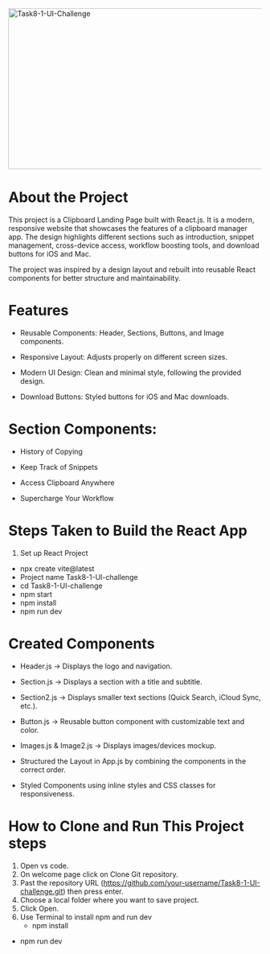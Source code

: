 <img src="https://socialify.git.ci/mmelokuhlemaphisa/Task8-1-UI-Challenge/image?language=1&owner=1&name=1&stargazers=1&theme=Light" alt="Task8-1-UI-Challenge" width="640" height="320" />

# About the Project

This project is a Clipboard Landing Page built with React.js.
It is a modern, responsive website that showcases the features of a clipboard manager app. The design highlights different sections such as introduction, snippet management, cross-device access, workflow boosting tools, and download buttons for iOS and Mac.

The project was inspired by a design layout and rebuilt into reusable React components for better structure and maintainability.

# Features

* Reusable Components: Header, Sections, Buttons, and Image components.

*  Responsive Layout: Adjusts properly on different screen sizes.

*  Modern UI Design: Clean and minimal style, following the provided design.

* Download Buttons: Styled buttons for iOS and Mac downloads.

# Section Components:

* History of Copying

* Keep Track of Snippets

* Access Clipboard Anywhere

* Supercharge Your Workflow

# Steps Taken to Build the React App

1. Set up React Project

* npx create vite@latest 
* Project name Task8-1-UI-challenge
* cd Task8-1-UI-challenge
* npm start
* npm install
* npm run dev


# Created Components

* Header.js → Displays the logo and navigation.

* Section.js → Displays a section with a title and subtitle.

* Section2.js → Displays smaller text sections (Quick Search, iCloud Sync, etc.).

* Button.js → Reusable button component with customizable text and color.

* Images.js & Image2.js → Displays images/devices mockup.

* Structured the Layout in App.js by combining the components in the correct order.

* Styled Components using inline styles and CSS classes for responsiveness.

# How to Clone and Run This Project steps

1. Open vs code.
2. On welcome page click on Clone Git repository.
3. Past the repository URL (https://github.com/your-username/Task8-1-UI-challenge.git) then press enter.
4. Choose a local folder where you want to save project.
5. Click Open.
6. Use Terminal to install npm and run dev
   * npm install
  * npm run dev


